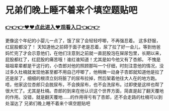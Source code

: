 # 兄弟们晚上睡不着来个填空题贴吧

### <a href="https://github.com/ghjgkk/kjuiy/issues/1">👉👉👉♥♥点此进入♥观看入口👈👉👉</a>

更像这个年纪的小婴儿一点了，饿了尿了会轻轻哼唧，不再强忍着。
这多舒服，红屁股都没了！ 天知道他之前碍于面子老是忍着，尿了拉了好一会儿，等到他爸妈忙完了才会示意他们，在他们注意到之前就一直屁股泡在屎尿包里，长期以来，屁股都红了，红屁股的痛苦哦！谁红谁知道！尤其是如今他又有了杏郎。
不愧是祖祖辈辈都是干这行的，小杏郎对他的照顾那叫一个仔细，时刻注意他的情况，没过多久杜楠就发现他甚至都不用自己哼唧了，他稍微一动身子杏郎就知道他是拉了还是尿了，细细的根须立刻将脏了的尿布拉掉，然后架着他往大人在的地方跑。唔，他家这位杏郎只会脱尿布，不会换尿布，也不会洗尿布。过即使是这样也帮了很大忙了。尤其是杜楠。杏郎的到来在他认识这个世界方面，简直是起了翻天覆地的作用。没错，就是翻天覆地……的作用得亏有了杏郎，还不会走路的杜楠可以到处溜达了
兄弟们晚上睡不着来个填空题贴吧
